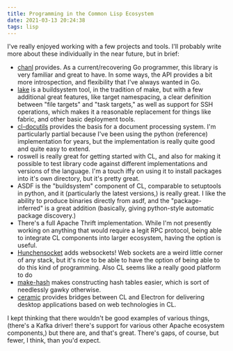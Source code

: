 ```yaml
---
title: Programming in the Common Lisp Ecosystem
date: 2021-03-13 20:24:38
tags: lisp
---
```

I've really enjoyed working with a few projects and tools. I'll probably write more about these individually in the near future, but in brief:

- [chanl](https://github.com/zkat/chanl) provides. As a current/recovering Go programmer, this library is very familiar and great to have. In some ways, the API provides a bit more introspection, and flexibility that I've always wanted in Go.
- [lake](https://github.com/takagi/lake) is a buildsystem tool, in the tradition of make, but with a few additional great features, like target namespacing, a clear definition between "file targets" and "task targets," as well as support for SSH operations, which makes it a reasonable replacement for things like fabric, and other basic deployment tools.
- [cl-docutils](https://github.com/willijar/cl-docutils) provides the basis for a document processing system. I'm particularly partial because I've been using the python (reference) implementation for years, but the implementation is really quite good and quite easy to extend.
- roswell is really great for getting started with CL, and also for making it possible to test library code against different implementations and versions of the language. I'm a touch iffy on using it to install packages into it's own directory, but it's pretty great.
- ASDF is the "buildsystem" component of CL, comparable to setuptools in python, and it (particularly the latest versions,) is really great. I like the ability to produce binaries directly from asdf, and the "package-inferred" is a great addition (basically, giving python-style automatic package discovery.)
- There's a full Apache Thrift implementation. While I'm not presently working on anything that would require a legit RPC protocol, being able to integrate CL components into larger ecosystem, having the option is useful.
- [Hunchensocket](https://github.com/joaotavora/hunchensocket) adds websockets! Web sockets are a weird little corner of any stack, but it's nice to be able to have the option of being able to do this kind of programming. Also CL seems like a really good platform to do
- [make-hash](https://github.com/genovese/make-hash) makes constructing hash tables easier, which is sort of needlessly gawky otherwise.
- [ceramic](https://github.com/ceramic/ceramic) provides bridges between CL and Electron for delivering desktop applications based on web technologies in CL.

I kept thinking that there wouldn't be good examples of various things, (there's a Kafka driver! there's support for various other Apache ecosystem components,) but there are, and that's great. There's gaps, of course, but fewer, I think, than you'd expect.
